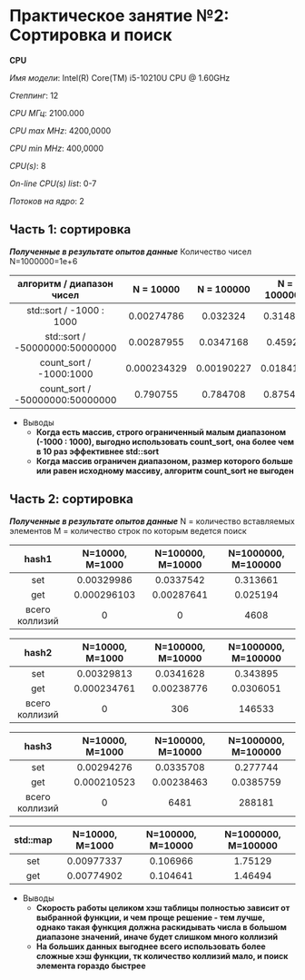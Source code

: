 # Практическое занятие №2: Сортировка и поиск

__CPU__

*Имя модели*:                      Intel(R) Core(TM) i5-10210U CPU @ 1.60GHz

*Степпинг*:                        12

*CPU МГц*:                         2100.000

*CPU max MHz*:                     4200,0000

*CPU min MHz*:                     400,0000

*CPU(s)*:                          8

*On-line CPU(s) list*:             0-7

*Потоков на ядро*:                 2

## Часть 1: сортировка

__*Полученные в результате опытов данные*__
Количество чисел N=1000000=1e+6

| алгоритм / диапазон чисел       | N = 10000      | N = 100000         | N = 1000000        |
|:-------------------------------:|:--------------:|:------------------:|:------------------:|
| std::sort  / -1000 : 1000       | 0.00274786     | 0.032324           | 0.314826           |
| std::sort  / -50000000:50000000 | 0.00287955     | 0.0347168          | 0.45922            |
| count_sort / -1000:1000         | 0.000234329    | 0.00190227         | 0.0184182          |
| count_sort / -50000000:50000000 | 0.790755       | 0.784708           | 0.875442           |

* Выводы
    * __Когда есть массив, строго ограниченный малым диапазоном (-1000 : 1000), выгодно использовать count_sort, она более чем в 10 раз эффективнее std::sort__
    * __Когда массив ограничен диапазоном, размер которого больше или равен исходному массиву, алгоритм count_sort не выгоден__

## Часть 2: сортировка

__*Полученные в результате опытов данные*__
N = количество вставляемых элементов
M = количество строк по которым ведется поиск

| hash1            | N=10000, M=1000   | N=100000, M=10000  |N=1000000, M=100000 |
|:----------------:|:-----------------:|:------------------:|:------------------:|
| set              | 0.00329986        | 0.0337542          | 0.313661           |
| get              | 0.000296103       | 0.00287641         | 0.025194           |
| всего коллизий   | 0                 | 0                  | 4608               |

| hash2           | N=10000, M=1000    | N=100000, M=10000  |N=1000000, M=100000 |
|:----------------:|:-----------------:|:------------------:|:------------------:|
| set              | 0.00329813        | 0.0341628          | 0.343895           |
| get              | 0.000234761       | 0.00238776         | 0.0306051          |
| всего коллизий   | 0                 | 306                | 146533             |

| hash3            | N=10000, M=1000   | N=100000, M=10000  |N=1000000, M=100000 |
|:----------------:|:-----------------:|:------------------:|:------------------:|
| set              | 0.00294276       | 0.0335708           | 0.277744           |
| get              | 0.000210523      | 0.00238463          | 0.0385759          |
| всего коллизий   | 0                | 6481                | 288181             |


| std::map         | N=10000, M=1000   | N=100000, M=10000  |N=1000000, M=100000 |
|:----------------:|:-----------------:|:------------------:|:------------------:|
| set              | 0.00977337        | 0.106966           | 1.75129            |
| get              | 0.00774902        | 0.104641           | 1.46494            |


* Выводы
    * __Скорость работы целиком хэш таблицы полностью зависит от выбранной функции, и чем проще решение - тем лучше, однако такая функция должна раскидывать числа в большом диапазоне значений, иначе будет слишком много коллизий__
    * __На больших данных выгоднее всего использовать более сложные хэш функции, тк количество коллизий мало, и поиск элемента гораздо быстрее__
